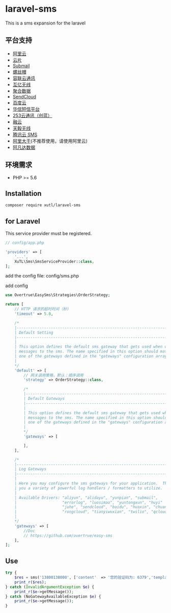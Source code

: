 # laravel-sms

This is a sms expansion for the laravel

## 平台支持

- [阿里云](https://www.aliyun.com/)
- [云片](https://www.yunpian.com)
- [Submail](https://www.mysubmail.com)
- [螺丝帽](https://luosimao.com/)
- [容联云通讯](http://www.yuntongxun.com)
- [互亿无线](http://www.ihuyi.com)
- [聚合数据](https://www.juhe.cn)
- [SendCloud](http://www.sendcloud.net/)
- [百度云](https://cloud.baidu.com/)
- [华信短信平台](http://www.ipyy.com/)
- [253云通讯（创蓝）](https://www.253.com/)
- [融云](http://www.rongcloud.cn)
- [天毅无线](http://www.85hu.com/)
- [腾讯云 SMS](https://cloud.tencent.com/product/sms)
- [阿里大于](https://www.alidayu.com/)(不推荐使用，请使用阿里云)
- [阿凡达数据](http://www.avatardata.cn/)

## 环境需求

- PHP >= 5.6

## Installation

```bash
composer require xutl/laravel-sms
```

## for Laravel

This service provider must be registered.

```php
// config/app.php

'providers' => [
    '...',
    XuTL\Sms\SmsServiceProvider::class,
];
```

add the config file: config/sms.php

add config

```php
use Overtrue\EasySms\Strategies\OrderStrategy;

return [
    // HTTP 请求的超时时间（秒）
    'timeout' => 5.0,

    /*
    |--------------------------------------------------------------------------
    | Default Setting
    |--------------------------------------------------------------------------
    |
    | This option defines the default sms gateway that gets used when writing
    | messages to the sms. The name specified in this option should match
    | one of the gateways defined in the "gateways" configuration array.
    |
    */
    'default' => [
        // 网关调用策略，默认：顺序调用
        'strategy' => OrderStrategy::class,

        /*
        |--------------------------------------------------------------------------
        | Default Gateways
        |--------------------------------------------------------------------------
        |
        | This option defines the default sms gateway that gets used when writing
        | messages to the sms. The name specified in this option should match
        | one of the gateways defined in the "gateways" configuration array.
        |
        */
        'gateways' => [

        ],
    ],

    /*
    |--------------------------------------------------------------------------
    | Log Gateways
    |--------------------------------------------------------------------------
    |
    | Here you may configure the sms gateways for your application.  This gives
    | you a variety of powerful log handlers / formatters to utilize.
    |
    | Available Drivers: "aliyun", "alidayu", "yunpian", "submail",
    |                    "errorlog", "luosimao", "yuntongxun", "huyi"
    |                    "juhe", "sendcloud", "baidu", "huaxin", "chuanglan"
    |                    "rongcloud", "tianyiwuxian", "twilio", "qcloud", "avatardata"
    |
    */
    'gateways' => [
        //Doc
        // https://github.com/overtrue/easy-sms
    ],
];
```


## Use

```php
try {
    $res = sms('13800138000', ['content'  => '您的验证码为: 6379','template' => '259734', 'data' => [6379]]);
    print_r($res);
} catch (InvalidArgumentException $e) {
    print_r($e->getMessage());
} catch (NoGatewayAvailableException $e) {
    print_r($e->getMessage());
}
```